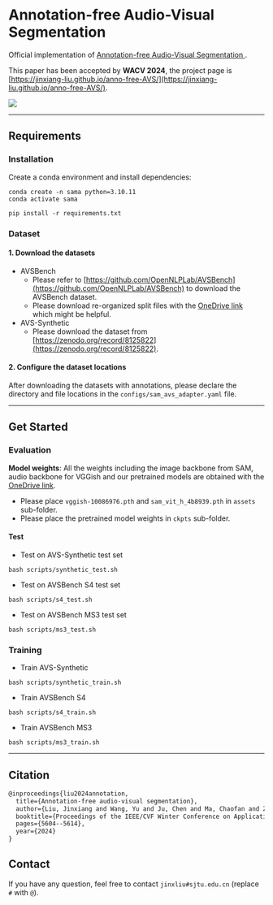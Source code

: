 # Annotation-free Audio-Visual Segmentation
Official implementation of  [Annotation-free Audio-Visual Segmentation
](https://arxiv.org/pdf/2305.11019v3.pdf).

This paper has been accepted by **WACV 2024**, the project page is [https://jinxiang-liu.github.io/anno-free-AVS/](https://jinxiang-liu.github.io/anno-free-AVS/).

![](assets/pipeline.png)

******************
## Requirements
### Installation
Create a conda environment and install dependencies:
```shell
conda create -n sama python=3.10.11
conda activate sama

pip install -r requirements.txt
```

### Dataset
#### 1. Download the datasets 
- AVSBench
    - Please refer to [https://github.com/OpenNLPLab/AVSBench](https://github.com/OpenNLPLab/AVSBench) to download the AVSBench dataset.
    - Please download re-organized split files with the [OneDrive link](https://1drv.ms/f/s!Al8pv4sl4wmygwsS5WVpIb4fhxvT?e=OGEPsp) which might be helpful.
- AVS-Synthetic
    - Please download the dataset from [https://zenodo.org/record/8125822](https://zenodo.org/record/8125822).

#### 2. Configure the dataset locations
After downloading the datasets with annotations, please declare the directory and file locations in the `configs/sam_avs_adapter.yaml` file.

*****************
## Get Started
### Evaluation
**Model weights**: All the weights including the image backbone from SAM, audio backbone for VGGish and our pretrained models are obtained with the [OneDrive link](https://1drv.ms/f/s!Al8pv4sl4wmygwsS5WVpIb4fhxvT?e=OGEPsp).
- Please place `vggish-10086976.pth` and `sam_vit_h_4b8939.pth` in `assets` sub-folder.
- Please place the pretrained model weights in `ckpts` sub-folder.

#### Test
- Test on AVS-Synthetic test set
```shell
bash scripts/synthetic_test.sh
```

- Test on AVSBench S4 test set
```shell
bash scripts/s4_test.sh
```



- Test on AVSBench MS3 test set
```shell
bash scripts/ms3_test.sh
```



### Training
- Train AVS-Synthetic
```shell
bash scripts/synthetic_train.sh
```
- Train AVSBench S4
```shell
bash scripts/s4_train.sh
```

- Train AVSBench MS3
```shell
bash scripts/ms3_train.sh
```



***********
## Citation
```txt
@inproceedings{liu2024annotation,
  title={Annotation-free audio-visual segmentation},
  author={Liu, Jinxiang and Wang, Yu and Ju, Chen and Ma, Chaofan and Zhang, Ya and Xie, Weidi},
  booktitle={Proceedings of the IEEE/CVF Winter Conference on Applications of Computer Vision},
  pages={5604--5614},
  year={2024}
}
```

## Contact
If you have any question, feel free to contact `jinxliu#sjtu.edu.cn` (replace `#` with `@`).

